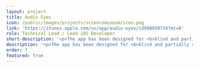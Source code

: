 ```yaml
---
layout: project
title: Audio Eyes
icon: /public/images/projects/sciencemuseum/icon.png
link: 'https://itunes.apple.com/us/app/audio-eyes/id990939734?mt=8'
role: Technical Lead / Lead iOS Developer
short-description: '<p>The app has been designed for <b>blind and partially sighted visitors</b>. It unlocks audio descriptions of the <b>Information Age gallery at the London Science Museum</b>, it describes the environment, key objects and tactile displays. <br />The app helps independent discovery - it does not give a step by step route, but responds to your movements in the gallery.</p>'
description: '<p>The app has been designed for <b>blind and partially sighted visitors</b>. It unlocks audio description of the <b>Information Age gallery at the London Science Museum</b>, it describes the environment, key objects and tactile displays. <br />The app helps independent discovery - it does not give a step by step route, but responds to your movements in the gallery.</p><p>We used <b>iBeacons</b> technology to map the museum gallery. The project added a new layer of complexity to the usual development lifecycle, as we not only  had to think about the problem from a software perspective, but also from a hardware one. <br /> We had to understand how and why beacons signal interact with the environment, how the signal propagates around different materials like metal and glass, and how human body could disrupt the communications between the beacon and the phone.</p><p><b>Beacon</b> technology is in it infancy and to use it at a commercial level was a tough challenge.</p>'
order: 7
featured: true
---
```

